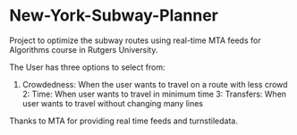# New-York-Subway-Planner
Project to optimize the subway routes using real-time MTA feeds for Algorithms course in Rutgers University.

The User has three options to select from:
  1. Crowdedness: When the user wants to travel on a route with less crowd
  2: Time: When user wants to travel in minimum time
  3: Transfers: When user wants to travel without changing many lines

  
  
  Thanks to MTA for providing real time feeds and turnstiledata.

